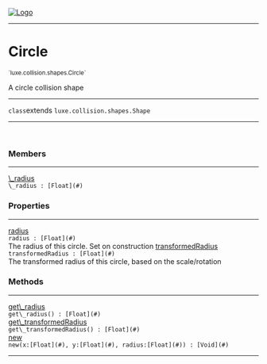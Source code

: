 
[![Logo](../../../../images/logo.png)](../../../../api/index.html)

---



<h1>Circle</h1>
<small>`luxe.collision.shapes.Circle`</small>

A circle collision shape

---

`class`extends <code><span>luxe.collision.shapes.Shape</span></code>

---

&nbsp;
&nbsp;



<h3>Members</h3> <hr/><span class="member apipage">
                <a name="_radius"><a class="lift" href="#_radius">\_radius</a></a><div class="clear"></div><code class="signature apipage">\_radius : [Float](#)</code><br/></span>
            <span class="small_desc_flat"></span>



<h3>Properties</h3> <hr/><span class="member apipage">
                <a name="radius"><a class="lift" href="#radius">radius</a></a> <div class="clear"></div><code class="signature apipage">radius : [Float](#)</code><br/></span>
            <span class="small_desc_flat">The radius of this circle. Set on construction</span><span class="member apipage">
                <a name="transformedRadius"><a class="lift" href="#transformedRadius">transformedRadius</a></a> <div class="clear"></div><code class="signature apipage">transformedRadius : [Float](#)</code><br/></span>
            <span class="small_desc_flat">The transformed radius of this circle, based on the scale/rotation</span>



<h3>Methods</h3> <hr/><span class="method apipage">
            <a name="get_radius"><a class="lift" href="#get_radius">get\_radius</a></a> <div class="clear"></div><code class="signature apipage">get\_radius() : [Float](#)</code><br/><span class="small_desc_flat"></span>
        </span>
    <span class="method apipage">
            <a name="get_transformedRadius"><a class="lift" href="#get_transformedRadius">get\_transformedRadius</a></a> <div class="clear"></div><code class="signature apipage">get\_transformedRadius() : [Float](#)</code><br/><span class="small_desc_flat"></span>
        </span>
    <span class="method apipage">
            <a name="new"><a class="lift" href="#new">new</a></a> <div class="clear"></div><code class="signature apipage">new(x:[Float](#)<span></span>, y:[Float](#)<span></span>, radius:[Float](#)<span></span>) : [Void](#)</code><br/><span class="small_desc_flat"></span>
        </span>
    





---

&nbsp;
&nbsp;
&nbsp;
&nbsp;